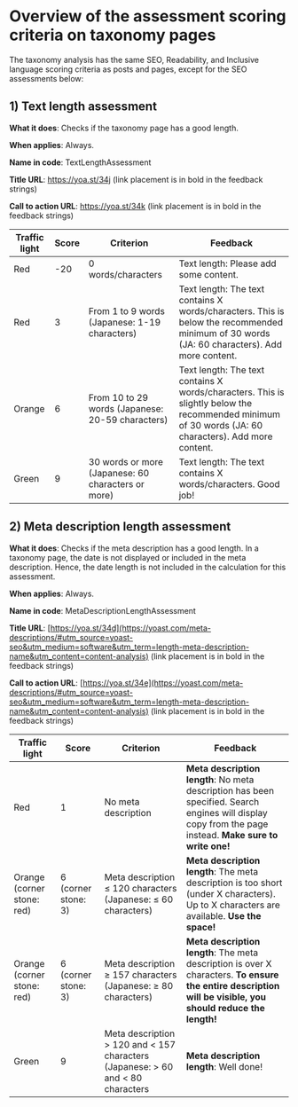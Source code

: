 # Overview of the assessment scoring criteria on taxonomy pages

The taxonomy analysis has the same SEO, Readability, and Inclusive language scoring criteria as posts and pages, except for the SEO assessments below:

## 1) Text length assessment
**What it does**: Checks if the taxonomy page has a good length.

**When applies**: Always.

**Name in code**: TextLengthAssessment

**Title URL**: https://yoa.st/34j (link placement is in bold in the feedback strings)

**Call to action URL**: https://yoa.st/34k (link placement is in bold in the feedback strings)

| Traffic light	 | Score	| Criterion	                                          | Feedback                                                                                                                                             |
|----------------|------------------	|-----------------------------------------------------|------------------------------------------------------------------------------------------------------------------------------------------------------|
| Red	           | -20	| 0 words/characters	                                 | Text length: Please add some content.                                                                                                                |
| Red	           | 3	| From 1 to 9 words	(Japanese: 1-19 characters)       | Text length: The text contains X words/characters. This is below the recommended minimum of 30 words (JA: 60 characters). Add more content.          |
| Orange         | 6	| From 10 to 29 words	(Japanese: 20-59 characters)    | Text length: The text contains X words/characters. This is slightly below the recommended minimum of 30 words (JA: 60 characters). Add more content. |
| Green	         | 9	| 30 words or more (Japanese: 60 characters or more)	 | Text length: The text contains X words/characters. Good job!                                                                                         |

## 2) Meta description length assessment
**What it does**: Checks if the meta description has a good length. In a taxonomy page, the date is not displayed or included in the meta description. Hence, the date length is not included in the calculation for this assessment.

**When applies**: Always.

**Name in code**: MetaDescriptionLengthAssessment

**Title URL**: [https://yoa.st/34d](https://yoast.com/meta-descriptions/#utm_source=yoast-seo&utm_medium=software&utm_term=length-meta-description-name&utm_content=content-analysis) (link placement is in bold in the feedback strings)

**Call to action URL**: [https://yoa.st/34e](https://yoast.com/meta-descriptions/#utm_source=yoast-seo&utm_medium=software&utm_term=length-meta-description-name&utm_content=content-analysis) (link placement is in bold in the feedback strings)

| Traffic light   	            | Score	     | Criterion                                                                       | Feedback |
|------------------------------|------------------	|---------------------------------------------------------------------------------|---------------	|
| Red	                         | 1	| No meta description		                                                           | **Meta description length**: No meta description has been specified. Search engines will display copy from the page instead. **Make sure to write one!** |
| Orange (corner stone: red)		 | 6 (corner stone: 3)		| Meta description ≤ 120 characters	(Japanese: ≤ 60 characters)	                  | **Meta description length**: The meta description is too short (under X characters). Up to X characters are available. **Use the space!** |
| Orange (corner stone: red)		 | 6 (corner stone: 3)		| Meta description ≥ 157 characters	(Japanese: ≥ 80 characters)                   | **Meta description length**: The meta description is over X characters. **To ensure the entire description will be visible, you should reduce the length!**	|
| Green	                       | 9	| Meta description > 120 and < 157 characters (Japanese: > 60 and < 80 characters | **Meta description length**: Well done! |

